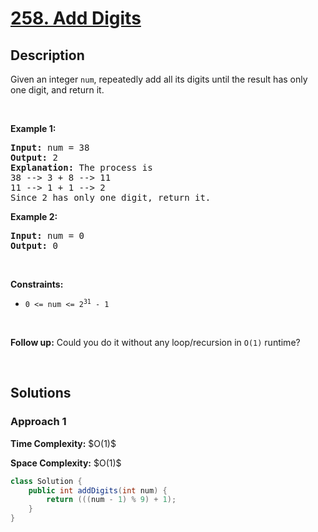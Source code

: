 # [258. Add Digits](https://leetcode.com/problems/add-digits)

## Description

<p>Given an integer <code>num</code>, repeatedly add all its digits until the result has only one digit, and return it.</p>
<p>&nbsp;</p>

<p><strong class="example">Example 1:</strong></p>
<pre>
<strong>Input:</strong> num = 38
<strong>Output:</strong> 2
<strong>Explanation:</strong> The process is
38 --&gt; 3 + 8 --&gt; 11
11 --&gt; 1 + 1 --&gt; 2 
Since 2 has only one digit, return it.
</pre>

<p><strong class="example">Example 2:</strong></p>
<pre>
<strong>Input:</strong> num = 0
<strong>Output:</strong> 0
</pre>
<p>&nbsp;</p>

<p><strong>Constraints:</strong></p>
<ul>
    <li><code>0 &lt;= num &lt;= 2<sup>31</sup> - 1</code></li>
</ul>
<p>&nbsp;</p>

<p><strong>Follow up:</strong> Could you do it without any loop/recursion in <code>O(1)</code> runtime?</p>
<p>&nbsp;</p>

## Solutions

### **Approach 1**

<p><strong>Time Complexity:</strong> $O(1)$</p>
<p><strong>Space Complexity:</strong> $O(1)$</p>

```java
class Solution {
    public int addDigits(int num) {
        return (((num - 1) % 9) + 1);
    }
}
```